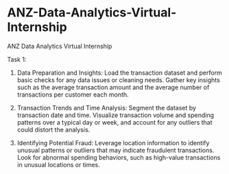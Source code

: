 # ANZ-Data-Analytics-Virtual-Internship
ANZ Data Analytics Virtual Internship

Task 1: 
1. Data Preparation and Insights: Load the transaction dataset and perform basic checks for any data issues or cleaning needs. Gather key insights such as the average transaction amount and the average number of transactions per customer each month.

2. Transaction Trends and Time Analysis: Segment the dataset by transaction date and time. Visualize transaction volume and spending patterns over a typical day or week, and account for any outliers that could distort the analysis.

3. Identifying Potential Fraud: Leverage location information to identify unusual patterns or outliers that may indicate fraudulent transactions. Look for abnormal spending behaviors, such as high-value transactions in unusual locations or times.
